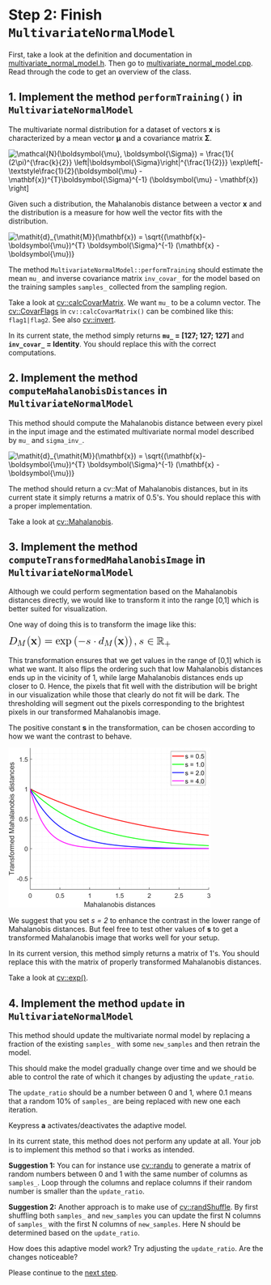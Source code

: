 # Step 2: Finish `MultivariateNormalModel`
First, take a look at the definition and documentation in [multivariate_normal_model.h](../multivariate_normal_model.h).
Then go to [multivariate_normal_model.cpp](../multivariate_normal_model.cpp).
Read through the code to get an overview of the class.

## 1. Implement the method `performTraining()` in `MultivariateNormalModel`
The multivariate normal distribution for a dataset of vectors **x** is characterized by a mean vector **&mu;** and a covariance 
matrix **&Sigma;**.

![\mathcal{N}(\boldsymbol{\mu}, \boldsymbol{\Sigma}) = 
\frac{1}{ (2\pi)^{\frac{k}{2}} \left|\boldsymbol{\Sigma}\right|^{\frac{1}{2}}}
\exp\left[-\textstyle\frac{1}{2}(\boldsymbol{\mu} - \mathbf{x})^{T}\boldsymbol{\Sigma}^{-1}
(\boldsymbol{\mu} - \mathbf{x}) \right]](img/multivariate_normal_distribution.png)

Given such a distribution, the Mahalanobis distance between a vector **x** and the distribution is a measure for how 
well the vector fits with the distribution.

![\mathit{d}_{\mathit{M}}(\mathbf{x}) = \sqrt{(\mathbf{x}-\boldsymbol{\mu})^{T} \boldsymbol{\Sigma}^{-1} 
(\mathbf{x} - \boldsymbol{\mu})}](img/mahalanobis_distance.png)

The method `MultivariateNormalModel::performTraining` should estimate the mean `mu_` and inverse covariance 
matrix `inv_covar_` for the model based on the training samples `samples_` collected from the  sampling region.

Take a look at [cv::calcCovarMatrix](https://docs.opencv.org/4.0.1/d2/de8/group__core__array.html#ga017122d912af19d7d0d2cccc2d63819f).
We want `mu_` to be a column vector. The [cv::CovarFlags](https://docs.opencv.org/4.0.1/d0/de1/group__core.html#ga719ebd4a73f30f4fab258ab7616d0f0f) in `cv::calcCovarMatrix()` can be combined like this: `flag1|flag2`.
See also [cv::invert](https://docs.opencv.org/4.0.1/d2/de8/group__core__array.html#gad278044679d4ecf20f7622cc151aaaa2).

In its current state, the method simply returns **`mu_` = [127; 127; 127]** and **`inv_covar_` = Identity**.
You should replace this with the correct computations.
 
## 2. Implement the method `computeMahalanobisDistances` in `MultivariateNormalModel`
This method should compute the Mahalanobis distance between every pixel in the input image and the estimated multivariate
normal model described by `mu_` and `sigma_inv_`.

![\mathit{d}_{\mathit{M}}(\mathbf{x}) = \sqrt{(\mathbf{x}-\boldsymbol{\mu})^{T} \boldsymbol{\Sigma}^{-1} 
(\mathbf{x} - \boldsymbol{\mu})}](img/mahalanobis_distance.png)

The method should return a cv::Mat of Mahalanobis distances, but in its current state it simply returns a matrix of 0.5's.
You should replace this with a proper implementation.

Take a look at [cv::Mahalanobis](https://docs.opencv.org/4.0.1/d2/de8/group__core__array.html#ga4493aee129179459cbfc6064f051aa7d).

## 3. Implement the method `computeTransformedMahalanobisImage` in `MultivariateNormalModel`
Although we could perform segmentation based on the Mahalanobis distances directly, we would like to transform it into 
the range [0,1] which is better suited for visualization.

One way of doing this is to transform the image like this:

![D_{M}(\mathbf{x}) = \exp \left(-s \cdot d_{M}(\mathbf{x}) \right),s\in\mathbb{R}_{+}](img/transformed_mahalanobis_distance.png)

This transformation ensures that we get values in the range of [0,1] which is what we want.
It also flips the ordering such that low Mahalanobis distances ends up in the vicinity of 1, while large Mahalanobis 
distances ends up closer to 0.
Hence, the pixels that fit well with the distribution will be bright in our visualization while those that clearly do not 
fit will be dark.
The thresholding will segment out the pixels corresponding to the brightest pixels in our transformed Mahalanobis image.

The positive constant **s** in the transformation, can be chosen according to how we want the contrast to behave.

![rescale_constants](img/transformation_family.png)

We suggest that you set *s = 2* to enhance the contrast in the lower range of Mahalanobis distances.
But feel free to test other values of **s** to get a transformed Mahalanobis image that works well for your setup.

In its current version, this method simply returns a matrix of 1's.
You should replace this with the matrix of properly transformed Mahalanobis distances.

Take a look at [cv::exp()](https://docs.opencv.org/4.0.1/d2/de8/group__core__array.html#ga3e10108e2162c338f1b848af619f39e5).

## 4. Implement the method `update`  in `MultivariateNormalModel`
This method should update the multivariate normal model by replacing a fraction of the existing `samples_` with some 
`new_samples` and then retrain the model.

This should make the model gradually change over time and we should be able to control the rate of which it changes by 
adjusting the `update_ratio`.

The `update_ratio` should be a number between 0 and 1, where 0.1 means that a random 10% of `samples_` are being replaced
with new one each iteration.

Keypress **a** activates/deactivates the adaptive model.

In its current state, this method does not perform any update at all.
Your job is to implement this method so that i works as intended.

**Suggestion 1:**  You can for instance use [cv::randu]() to generate a matrix of random numbers between 0 and 1 with the
same number of columns as `samples_`. Loop through the columns and replace columns if their random number is smaller than
the `update_ratio`.

**Suggestion 2:** Another approach is to make use of [cv::randShuffle](). By first shuffling both `samples_` and `new_samples` you
can update the first N columns of `samples_` with the first N columns of `new_samples`. Here N should be determined based
on the `update_ratio`.

How does this adaptive model work? Try adjusting the `update_ratio`. Are the changes noticeable?

Please continue to the [next step](3-further-work.md).